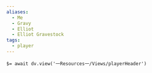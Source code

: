 ```yaml
---
aliases:
  - Me
  - Gravy
  - Elliot
  - Elliot Gravestock
tags:
  - player
---
```


`$= await dv.view('一Resources一/Views/playerHeader')`